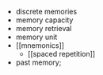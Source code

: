 - discrete memories
- memory capacity
- memory retrieval
- memory unit
- [[mnemonics]]
    - [[spaced repetition]]
- past memory;
